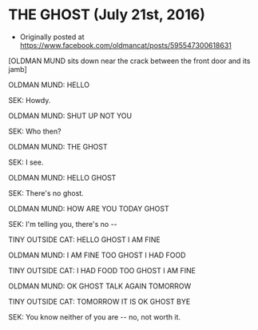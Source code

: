 # THE GHOST (July 21st, 2016)

 * Originally posted at https://www.facebook.com/oldmancat/posts/595547300618631

[OLDMAN MUND sits down near the crack between the front door and its jamb]

OLDMAN MUND: HELLO

SEK: Howdy.

OLDMAN MUND: SHUT UP NOT YOU

SEK: Who then?

OLDMAN MUND: THE GHOST

SEK: I see.

OLDMAN MUND: HELLO GHOST

SEK: There's no ghost.

OLDMAN MUND: HOW ARE YOU TODAY GHOST

SEK: I'm telling you, there's no --

TINY OUTSIDE CAT: HELLO GHOST I AM FINE

OLDMAN MUND: I AM FINE TOO GHOST I HAD FOOD

TINY OUTSIDE CAT: I HAD FOOD TOO GHOST I AM FINE

OLDMAN MUND: OK GHOST TALK AGAIN TOMORROW

TINY OUTSIDE CAT: TOMORROW IT IS OK GHOST BYE

SEK: You know neither of you are -- no, not worth it.


